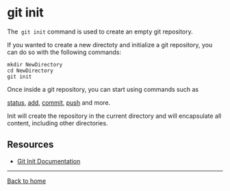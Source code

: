 # git init
The` git init` command is used  to create an empty git repository.

If you wanted to create a new directoty and initialize a git repository, you can do so with the following commands:
```
mkdir NewDirectory
cd NewDirectory
git init
```
Once inside a git repository, you can start using commands such as 

[status](./Status.md),
[add](./Add.md),
[commit](./Commit.md),
[push](./Push.md)
and more.

Init will create the repository in the current directory and will encapsulate all content, including other directories.

## Resources
- [Git Init Documentation](https://git-scm.com/docs/git-init)

---

[Back to home ](../README.md)